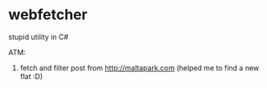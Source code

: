 # webfetcher
stupid utility in C#

ATM:
1. fetch and filter post from http://maltapark.com (helped me to find a new flat :D)
